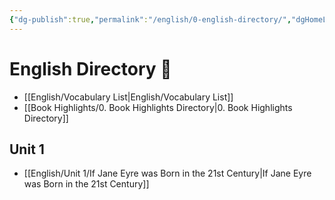 ```yaml
---
{"dg-publish":true,"permalink":"/english/0-english-directory/","dgHomeLink":true,"dgPassFrontmatter":true}
---
```


# English Directory 🧭

- [[English/Vocabulary List|English/Vocabulary List]]
- [[Book Highlights/0. Book Highlights Directory|0. Book Highlights Directory]]
## Unit 1
- [[English/Unit 1/If Jane Eyre was Born in the 21st Century|If Jane Eyre was Born in the 21st Century]]